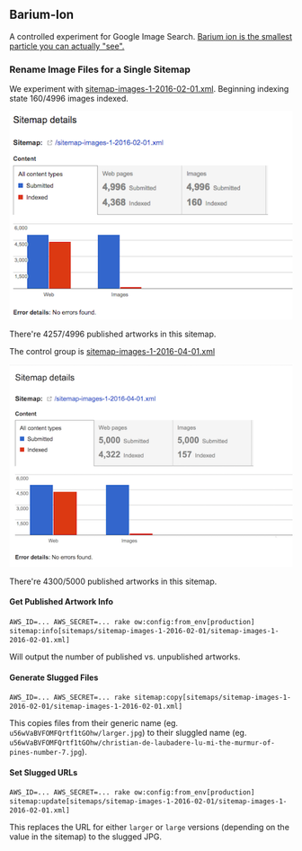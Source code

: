 ## Barium-Ion

A controlled experiment for Google Image Search. [Barium ion is the smallest particle you can actually "see".](http://physics.stackexchange.com/questions/104523/which-is-the-smallest-known-particle-that-scientists-have-actually-seen-with-th)

### Rename Image Files for a Single Sitemap

We experiment with [sitemap-images-1-2016-02-01.xml](https://www.artsy.net/sitemap-images-1-2016-02-01.xml). Beginning indexing state 160/4996 images indexed.

![](sitemaps/sitemap-images-1-2016-02-01/2017-03-13.png)

There're 4257/4996 published artworks in this sitemap.

The control group is [sitemap-images-1-2016-04-01.xml](https://www.artsy.net/sitemap-images-1-2016-04-01.xml)

![](sitemaps/sitemap-images-1-2016-04-01/2017-03-13.png)

There're 4300/5000 published artworks in this sitemap.

#### Get Published Artwork Info

```
AWS_ID=... AWS_SECRET=... rake ow:config:from_env[production] sitemap:info[sitemaps/sitemap-images-1-2016-02-01/sitemap-images-1-2016-02-01.xml]
```

Will output the number of published vs. unpublished artworks.

#### Generate Slugged Files

```
AWS_ID=... AWS_SECRET=... rake sitemap:copy[sitemaps/sitemap-images-1-2016-02-01/sitemap-images-1-2016-02-01.xml]
```

This copies files from their generic name (eg. `u56wVaBVFOMFQrtf1tGOhw/larger.jpg`) to their sluggled name (eg. `u56wVaBVFOMFQrtf1tGOhw/christian-de-laubadere-lu-mi-the-murmur-of-pines-number-7.jpg`).

#### Set Slugged URLs

```
AWS_ID=... AWS_SECRET=... rake ow:config:from_env[production] sitemap:update[sitemaps/sitemap-images-1-2016-02-01/sitemap-images-1-2016-02-01.xml]
```

This replaces the URL for either `larger` or `large` versions (depending on the value in the sitemap) to the slugged JPG.

